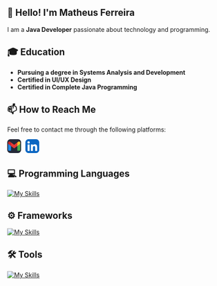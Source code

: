 ## 👋 Hello! I'm Matheus Ferreira  

I am a **Java Developer** passionate about technology and programming. 

## 🎓 Education  

- **Pursuing a degree in Systems Analysis and Development**  
- **Certified in UI/UX Design**  
- **Certified in Complete Java Programming**
  
## 📫 How to Reach Me  

Feel free to contact me through the following platforms:  

<div style="display: flex; gap: 10px;">
  <a href="mailto:matheusfgsantos31@gmail.com" target="_blank"><img src="https://github.com/tandpfun/skill-icons/blob/main/icons/Gmail-Dark.svg" width="32" alt="Gmail"></a>
  <a href="https://www.linkedin.com/in/matheusf3r/" target="_blank"><img src="https://github.com/tandpfun/skill-icons/blob/main/icons/LinkedIn.svg" width="32" alt="LinkedIn"></a>
</div>  

## 💻 Programming Languages  

[![My Skills](https://skillicons.dev/icons?i=java,javascript,html,css&theme=dark)](https://skillicons.dev)

## ⚙️ Frameworks  

[![My Skills](https://skillicons.dev/icons?i=spring,react&theme=dark)](https://skillicons.dev)

## 🛠️ Tools  

[![My Skills](https://skillicons.dev/icons?i=vscode,idea,figma,postman&theme=dark)](https://skillicons.dev)
